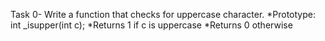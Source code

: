 Task 0- Write a function that checks for uppercase character.
*Prototype: int _isupper(int c);
*Returns 1 if c is uppercase
*Returns 0 otherwise

